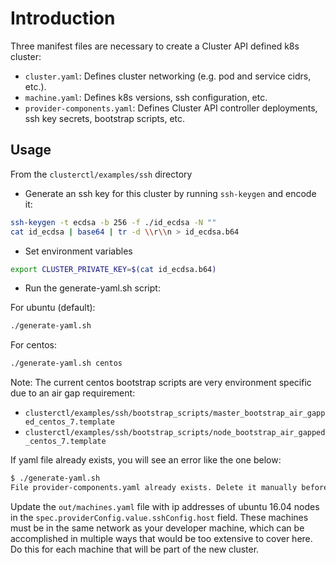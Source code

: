 # Introduction

Three manifest files are necessary to create a Cluster API defined k8s cluster:

- `cluster.yaml`: Defines cluster networking (e.g. pod and service cidrs, etc.).
- `machine.yaml`: Defines k8s versions, ssh configuration, etc.
- `provider-components.yaml`: Defines Cluster API controller deployments, ssh key
  secrets, bootstrap scripts, etc.

## Usage

From the `clusterctl/examples/ssh` directory

- Generate an ssh key for this cluster by running `ssh-keygen` and encode it:

```bash
ssh-keygen -t ecdsa -b 256 -f ./id_ecdsa -N ""
cat id_ecdsa | base64 | tr -d \\r\\n > id_ecdsa.b64
```

- Set environment variables

```bash
export CLUSTER_PRIVATE_KEY=$(cat id_ecdsa.b64)
```

- Run the generate-yaml.sh script:

For ubuntu (default):

```bash
./generate-yaml.sh
```

For centos:

```bash
./generate-yaml.sh centos
```

Note: The current centos bootstrap scripts are very
environment specific due to an air gap requirement:

- `clusterctl/examples/ssh/bootstrap_scripts/master_bootstrap_air_gapped_centos_7.template`
- `clusterctl/examples/ssh/bootstrap_scripts/node_bootstrap_air_gapped_centos_7.template`

If yaml file already exists, you will see an error like the one below:

<!-- markdownlint-disable MD013 -->

```bash
$ ./generate-yaml.sh
File provider-components.yaml already exists. Delete it manually before running this script.
```

<!-- markdownlint-enable MD013 -->

Update the `out/machines.yaml` file with ip addresses of ubuntu 16.04 nodes
in the `spec.providerConfig.value.sshConfig.host` field.
These machines must be in the same network as your developer machine, which can
be accomplished in multiple ways that would be too extensive to cover here.
Do this for each machine that will be part of the new cluster.
